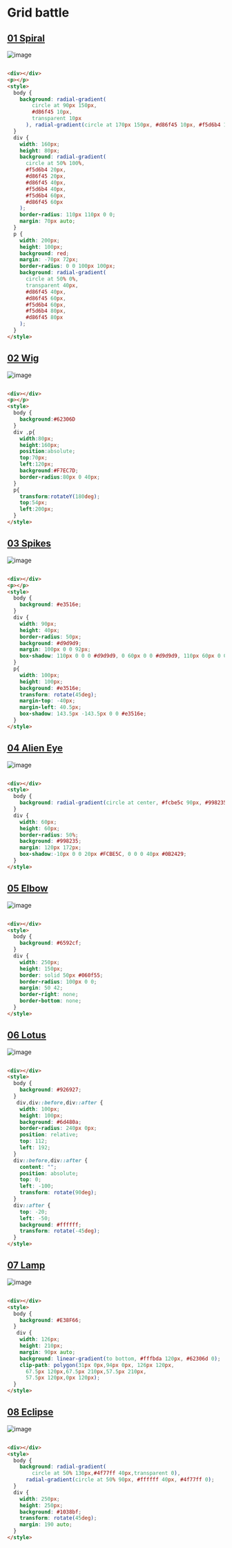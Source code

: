 # Grid battle

## [01 Spiral](https://cssbattle.dev/play/133)
![image](https://github.com/chavikothari2711/CSS-Battle-solution/assets/61689704/3a161bad-5d6f-4036-b5c6-b50bc7481a56)

```html

<div></div>
<p></p>
<style>
  body {
    background: radial-gradient(
        circle at 90px 150px,
        #d86f45 10px,
        transparent 10px
      ), radial-gradient(circle at 170px 150px, #d86f45 10px, #f5d6b4 10px);
  }
  div {
    width: 160px;
    height: 80px;
    background: radial-gradient(
      circle at 50% 100%,
      #f5d6b4 20px,
      #d86f45 20px,
      #d86f45 40px,
      #f5d6b4 40px,
      #f5d6b4 60px,
      #d86f45 60px
    );
    border-radius: 110px 110px 0 0;
    margin: 70px auto;
  }
  p {
    width: 200px;
    height: 100px;
    background: red;
    margin: -70px 72px;
    border-radius: 0 0 100px 100px;
    background: radial-gradient(
      circle at 50% 0%,
      transparent 40px,
      #d86f45 40px,
      #d86f45 60px,
      #f5d6b4 60px,
      #f5d6b4 80px,
      #d86f45 80px
    );
  }
</style>

```

## [02 Wig](https://cssbattle.dev/play/134)
![image](https://github.com/chavikothari2711/CSS-Battle-solution/assets/61689704/1a5f51bf-9a3c-4073-9115-79f3005498d2)

```html

<div></div>
<p></p>
<style>
  body {
    background:#62306D
  }
  div ,p{
    width:80px;
    height:160px;
    position:absolute;
    top:70px;
    left:120px;
    background:#F7EC7D;
    border-radius:80px 0 40px;
  }
  p{
    transform:rotateY(180deg);
    top:54px;
    left:200px;
  }
</style>

```

## [03 Spikes](https://cssbattle.dev/play/135)
![image](https://github.com/chavikothari2711/CSS-Battle-solution/assets/61689704/342671e4-43f5-4ae0-b5fb-4492a44038a1)


```html

<div></div>
<p></p>
<style>
  body {
    background: #e3516e;
  }
  div {
    width: 90px;
    height: 40px;
    border-radius: 50px;
    background: #d9d9d9;
    margin: 100px 0 0 92px;
    box-shadow: 110px 0 0 0 #d9d9d9, 0 60px 0 0 #d9d9d9, 110px 60px 0 0 #d9d9d9;
  }
  p{
    width: 100px;
    height: 100px;
    background: #e3516e;
    transform: rotate(45deg);
    margin-top: -40px;
    margin-left: 40.5px;
    box-shadow: 143.5px -143.5px 0 0 #e3516e;
  }
</style>

```

## [04 Alien Eye](https://cssbattle.dev/play/136)
![image](https://github.com/chavikothari2711/CSS-Battle-solution/assets/61689704/0396ca44-c80f-4f56-81fa-29b26a033bee)

```html

<div></div>
<style>
  body {
    background: radial-gradient(circle at center, #fcbe5c 90px, #998235 90px);
  }
  div {
    width: 60px;
    height: 60px;
    border-radius: 50%;
    background: #998235;
    margin: 120px 172px;
    box-shadow:-10px 0 0 20px #FCBE5C, 0 0 0 40px #0B2429;
  }
</style>

```

## [05 Elbow](https://cssbattle.dev/play/137)
![image](https://github.com/chavikothari2711/CSS-Battle-solution/assets/61689704/691197fa-09a9-4f87-8590-240a42352980)

```html

<div></div>
<style>
  body {
    background: #6592cf;
  }
  div {
    width: 250px;
    height: 150px;
    border: solid 50px #060f55;
    border-radius: 100px 0 0;
    margin: 50 42;
    border-right: none;
    border-bottom: none;
  }
</style>

```

## [06 Lotus](https://cssbattle.dev/play/138)
![image](https://github.com/chavikothari2711/CSS-Battle-solution/assets/61689704/0878fda0-febf-4661-9462-5b82329b12eb)

```html

<div></div>
<style>
  body {
    background: #926927;
  }
   div,div::before,div::after {
    width: 100px;
    height: 100px;
    background: #6d480a;
    border-radius: 240px 0px;
    position: relative;
    top: 112;
    left: 192;
  }
  div::before,div::after {
    content: "";
    position: absolute;
    top: 0;
    left: -100;
    transform: rotate(90deg);
  }
  div::after {
    top: -20;
    left: -50;
    background: #ffffff;
    transform: rotate(-45deg);
  }
</style>

```

## [07 Lamp](https://cssbattle.dev/play/139)
![image](https://github.com/chavikothari2711/CSS-Battle-solution/assets/61689704/4a947da0-2414-4ae8-afde-1357383ccf3c)

```html

<div></div>
<style>
  body {
    background: #E38F66;
  }
   div {
    width: 126px;
    height: 210px;
    margin: 90px auto;
    background: linear-gradient(to bottom, #fffbda 120px, #62306d 0);
    clip-path: polygon(31px 0px,94px 0px, 126px 120px,
      67.5px 120px,67.5px 210px,57.5px 210px,
      57.5px 120px,0px 120px);
  }
</style>

```

## [08 Eclipse](https://cssbattle.dev/play/140)
![image](https://github.com/chavikothari2711/CSS-Battle-solution/assets/61689704/13e2b9db-526c-4f78-b1b7-b6b0dc7662fa)

```html

<div></div>
<style>
  body {
    background: radial-gradient(
        circle at 50% 130px,#4f77ff 40px,transparent 0), 
      radial-gradient(circle at 50% 90px, #ffffff 40px, #4f77ff 0);
  }
  div {
    width: 250px;
    height: 250px;
    background: #1038bf;
    transform: rotate(45deg);
    margin: 190 auto;
  }
</style>

```
